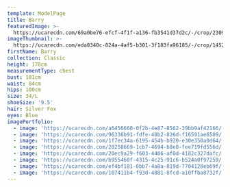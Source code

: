 ```yaml
---
template: ModelPage
title: Barry
featuredImage: >-
  https://ucarecdn.com/69a0be76-efcf-4f1f-a136-fb3541d37d2c/-/crop/2309x1354/0,47/-/preview/
imageThumbnail: >-
  https://ucarecdn.com/eda0340c-824a-4af5-b301-3f183fa96185/-/crop/1452x1854/203,0/-/preview/
firstName: Barry
collection: Classic
height: 178cm
measurementType: chest
bust: 101cm
waist: 84cm
hips: 100cm
size: 34/L
shoeSize: '9.5'
hair: Silver Fox
eyes: Blue
imagePortfolio:
  - image: 'https://ucarecdn.com/a6456660-0f2b-4e87-8562-39bb9af42166/'
  - image: 'https://ucarecdn.com/96336b91-fdfe-48b2-826d-f16591ae6589/'
  - image: 'https://ucarecdn.com/1f7ec34a-6195-454b-b920-e30e350a0d64/'
  - image: 'https://ucarecdn.com/20258669-1cb7-4694-b8e8-fee719fd556d/'
  - image: 'https://ucarecdn.com/20ec9a29-f603-4406-af0d-4182c327dafc/'
  - image: 'https://ucarecdn.com/b955460f-4315-4c25-91c6-b524a0f97259/'
  - image: 'https://ucarecdn.com/ef4bf181-0bb7-4a8a-819d-7704128eb69f/'
  - image: 'https://ucarecdn.com/107411b4-f93d-4881-8fcd-a10ffba8732f/'
---
```


